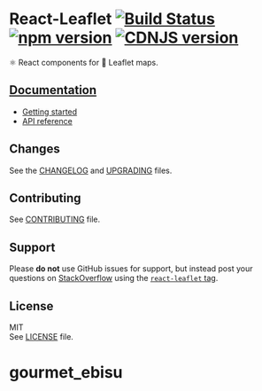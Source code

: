 # React-Leaflet [![Build Status](https://img.shields.io/travis/PaulLeCam/react-leaflet/master.svg)](https://travis-ci.org/PaulLeCam/react-leaflet) [![npm version](https://img.shields.io/npm/v/react-leaflet.svg)](https://www.npmjs.com/package/react-leaflet) [![CDNJS version](https://img.shields.io/cdnjs/v/react-leaflet.svg)](https://cdnjs.com/libraries/react-leaflet)

⚛️ React components for 🍃 Leaflet maps.

## [Documentation](http://react-leaflet.js.org)

* [Getting started](https://react-leaflet.js.org/docs/en/intro.html)
* [API reference](https://react-leaflet.js.org/docs/en/prop-types.html)

## Changes

See the [CHANGELOG](CHANGELOG.md) and [UPGRADING](UPGRADING.md) files.

## Contributing

See [CONTRIBUTING](CONTRIBUTING.md) file.

## Support

Please **do not** use GitHub issues for support, but instead post your questions
on [StackOverflow](https://stackoverflow.com/) using the
[`react-leaflet` tag](https://stackoverflow.com/questions/tagged/react-leaflet).

## License

MIT\
See [LICENSE](LICENSE) file.
# gourmet_ebisu
